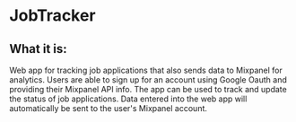 # JobTracker
## What it is:
Web app for tracking job applications that also sends data to Mixpanel for analytics.
Users are able to sign up for an account using Google Oauth and providing their Mixpanel API info.
The app can be used to track and update the status of job applications. Data entered into the web app will automatically be sent to the user's Mixpanel account.
